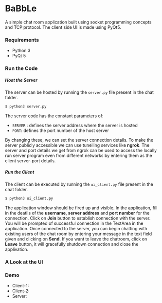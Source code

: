 # BaBbLe
A simple chat room application built using socket programming concepts and TCP protocol. The client side UI is made using PyQt5.

### Requirements
* Python 3
* PyQt 5

### Run the Code

##### Host the Server
The server can be hosted by running the ```server.py``` file present in the chat folder.
```bash
$ python3 server.py
```
The server code has the constant parameters of:
* ```SERVER``` : defines the server address where the server is hosted
* ```PORT```: defines the port number of the host server

By changing these, we can set the server connection details. To make the server publicly accessible we can use tunelling services like **ngrok**. The server and port details we get from ngrok can be used to access the locally run server program even from different networks by entering them as the client server-port details.

##### Run the Client
The client can be executed by running the ```ui_client.py``` file present in the chat folder.
```bash
$ python3 ui_client.py
```
The application window should be fired up and visible. In the application, fill in the deatils of the **username**, **server address** and **port number** for the connection. Click on **Join** button to establish connection with the server. You will be prompted of successful connection in the TextArea in the application. Once connected to the server, you can begin chatting with existing users of the chat room by entering your message in the text field given and clicking on **Send**.
If you want to leave the chatroom, click on **Leave** button, it will gracefully shutdown connection and close the applivation.

### A Look at the UI



### Demo
* Client-1:
* Client-2:
* Server: